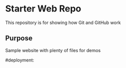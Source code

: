 # Starter Web Repo

This repository is for showing how Git and GitHub work

## Purpose

Sample website with plenty of files for demos

#deployment:
